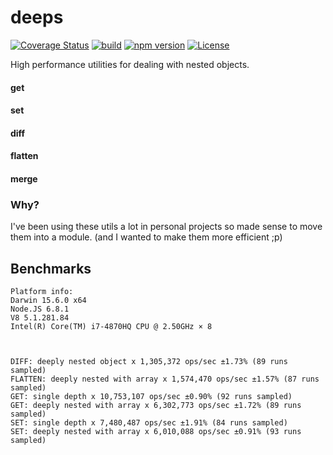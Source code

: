 # deeps

[![Coverage Status](https://coveralls.io/repos/github/Salakar/deeps/badge.svg?branch=master)](https://coveralls.io/github/Salakar/deeps?branch=master)
[![build](https://travis-ci.org/Salakar/deeps.svg)](https://travis-ci.org/Salakar/deeps)
[![npm version](https://img.shields.io/npm/v/deeps.svg)](https://www.npmjs.com/package/deeps)
[![License](https://img.shields.io/npm/l/deeps.svg)](/LICENSE)


High performance utilities for dealing with nested objects.

#### get
#### set
#### diff
#### flatten
#### merge

### Why?

I've been using these utils a lot in personal projects so made sense to move them into a module. (and I wanted to make them more efficient ;p)

## Benchmarks
    Platform info:
    Darwin 15.6.0 x64
    Node.JS 6.8.1
    V8 5.1.281.84
    Intel(R) Core(TM) i7-4870HQ CPU @ 2.50GHz × 8



    DIFF: deeply nested object x 1,305,372 ops/sec ±1.73% (89 runs sampled)
    FLATTEN: deeply nested with array x 1,574,470 ops/sec ±1.57% (87 runs sampled)
    GET: single depth x 10,753,107 ops/sec ±0.90% (92 runs sampled)
    GET: deeply nested with array x 6,302,773 ops/sec ±1.72% (89 runs sampled)
    SET: single depth x 7,480,487 ops/sec ±1.91% (84 runs sampled)
    SET: deeply nested with array x 6,010,088 ops/sec ±0.91% (93 runs sampled)

